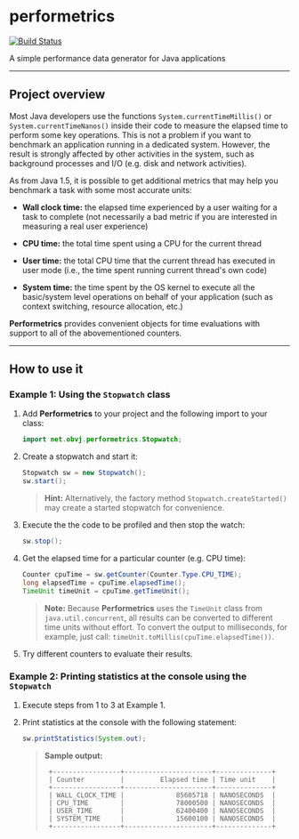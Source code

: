 # performetrics

[![Build Status](https://travis-ci.org/oswaldobapvicjr/performetrics.svg?branch=master)](https://travis-ci.org/oswaldobapvicjr/performetrics)

A simple performance data generator for Java applications

---

## Project overview

Most Java developers use the functions `System.currentTimeMillis()` or `System.currentTimeNanos()` inside their code to measure the elapsed time to perform some key operations. This is not a problem if you want to benchmark an application running in a dedicated system. However, the result is strongly affected by other activities in the system, such as background processes and I/O (e.g. disk and network activities). 

As from Java 1.5, it is possible to get additional metrics that may help you benchmark a task with some most accurate units:

- **Wall clock time:** the elapsed time experienced by a user waiting for a task to complete (not necessarily a bad metric if you are interested in measuring a real user experience)

- **CPU time:** the total time spent using a CPU for the current thread

- **User time:** the total CPU time that the current thread has executed in user mode (i.e., the time spent running current thread's own code)

- **System time:** the time spent by the OS kernel to execute all the basic/system level operations on behalf of your application (such as context switching, resource allocation, etc.)

**Performetrics** provides convenient objects for time evaluations with support to all of the abovementioned counters.

---

## How to use it

### Example 1: Using the `Stopwatch` class

1. Add **Performetrics** to your project and the following import to your class:

    ```java
    import net.obvj.performetrics.Stopwatch;
    ```

2. Create a stopwatch and start it:

    ```java
    Stopwatch sw = new Stopwatch();
    sw.start();
    ```

    > **Hint:** Alternatively, the factory method `Stopwatch.createStarted()` may create a started stopwatch for convenience.

3. Execute the the code to be profiled and then stop the watch: 

    ```java
    sw.stop();
    ```

4. Get the elapsed time for a particular counter (e.g. CPU time):

    ```java
    Counter cpuTime = sw.getCounter(Counter.Type.CPU_TIME);
    long elapsedTime = cpuTime.elapsedTime();
    TimeUnit timeUnit = cpuTime.getTimeUnit();
    ```

    > **Note:** Because **Performetrics** uses the `TimeUnit` class from `java.util.concurrent`, all results can be converted to different time units without effort. To convert the output to milliseconds, for example, just call: `timeUnit.toMillis(cpuTime.elapsedTime())`.

5. Try different counters to evaluate their results.

### Example 2: Printing statistics at the console using the `Stopwatch`

1. Execute steps from 1 to 3 at Example 1.

2. Print statistics at the console with the following statement:

    ```java
    sw.printStatistics(System.out);
    ```

    > **Sample output:**
    >
    > ````
    >  +-----------------+----------------------+--------------+
    >  | Counter         |         Elapsed time | Time unit    |
    >  +-----------------+----------------------+--------------+
    >  | WALL_CLOCK_TIME |             85605718 | NANOSECONDS  |
    >  | CPU_TIME        |             78000500 | NANOSECONDS  |
    >  | USER_TIME       |             62400400 | NANOSECONDS  |
    >  | SYSTEM_TIME     |             15600100 | NANOSECONDS  |
    >  +-----------------+----------------------+--------------+
    > ````

